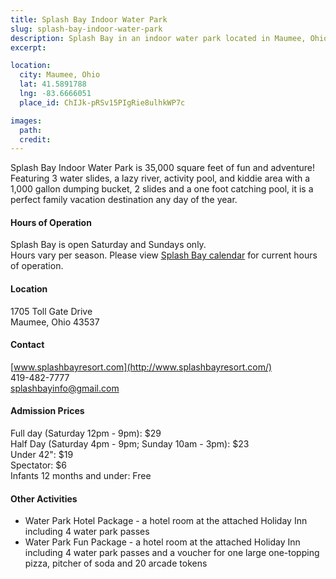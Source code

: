 ```yaml
---
title: Splash Bay Indoor Water Park
slug: splash-bay-indoor-water-park
description: Splash Bay in an indoor water park located in Maumee, Ohio featuring 35,000 square feet of fun and adventure!
excerpt:

location:
  city: Maumee, Ohio
  lat: 41.5891788
  lng: -83.6666051
  place_id: ChIJk-pRSv15PIgRie8ulhkWP7c

images:
  path:
  credit:
---
```


Splash Bay Indoor Water Park is 35,000 square feet of fun and adventure!  Featuring 3 water slides, a lazy river, activity pool, and kiddie area with a 1,000 gallon dumping bucket, 2 slides and a one foot catching pool, it is a perfect family vacation destination any day of the year.   

#### Hours of Operation
Splash Bay is open Saturday and Sundays only.  
Hours vary per season. Please view [Splash Bay calendar](http://www.splashbayresort.com/water-park-information.aspx) for current hours of operation.

#### Location
1705 Toll Gate Drive   
Maumee, Ohio 43537

#### Contact
[www.splashbayresort.com](http://www.splashbayresort.com/)  
419-482-7777  
splashbayinfo@gmail.com

#### Admission Prices
Full day (Saturday 12pm - 9pm): $29   
Half Day (Saturday 4pm - 9pm; Sunday 10am - 3pm): $23   
Under 42": $19   
Spectator: $6   
Infants 12 months and under: Free  

#### Other Activities 
- Water Park Hotel Package - a hotel room at the attached Holiday Inn including 4 water park passes  
- Water Park Fun Package - a hotel room at the attached Holiday Inn including 4 water park passes and a voucher for one large one-topping pizza, pitcher of soda and 20 arcade tokens
